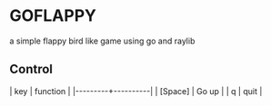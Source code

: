 # GOFLAPPY

a simple flappy bird like game using go and raylib

## Control

| key     | function |
|---------+----------|
| [Space] | Go up    |
| q       | quit     |
